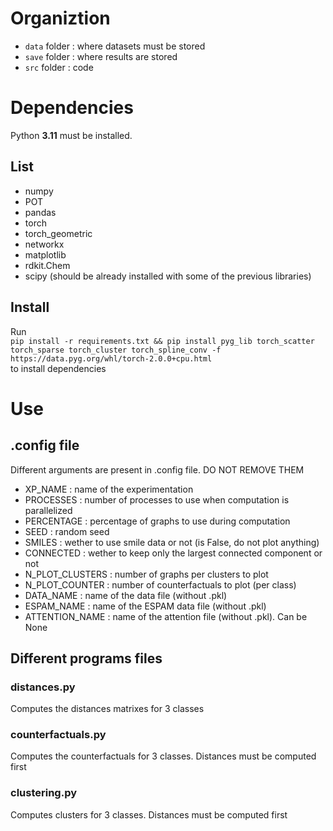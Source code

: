 # Organiztion
- `data` folder : where datasets must be stored
- `save` folder : where results are stored
- `src` folder : code

# Dependencies

Python **3.11** must be installed.  

## List
- numpy
- POT
- pandas
- torch
- torch_geometric
- networkx
- matplotlib
- rdkit.Chem
- scipy (should be already installed with some of the previous libraries)

## Install

Run  
`pip install -r requirements.txt && pip install pyg_lib torch_scatter torch_sparse torch_cluster torch_spline_conv -f https://data.pyg.org/whl/torch-2.0.0+cpu.html`  
to install dependencies

# Use
## .config file
Different arguments are present in .config file. DO NOT REMOVE THEM

- XP_NAME : name of the experimentation
- PROCESSES : number of processes to use when computation is parallelized
- PERCENTAGE : percentage of graphs to use during computation
- SEED : random seed
- SMILES : wether to use smile data or not (is False, do not plot anything)
- CONNECTED : wether to keep only the largest connected component or not
- N_PLOT_CLUSTERS : number of graphs per clusters to plot
- N_PLOT_COUNTER : number of counterfactuals to plot (per class)
- DATA_NAME : name of the data file (without .pkl)
- ESPAM_NAME : name of the ESPAM data file (without .pkl)
- ATTENTION_NAME : name of the attention file (without .pkl). Can be None

## Different programs files
### distances.py
Computes the distances matrixes for 3 classes

### counterfactuals.py
Computes the counterfactuals for 3 classes. Distances must be computed first

### clustering.py
Computes clusters for 3 classes. Distances must be computed first